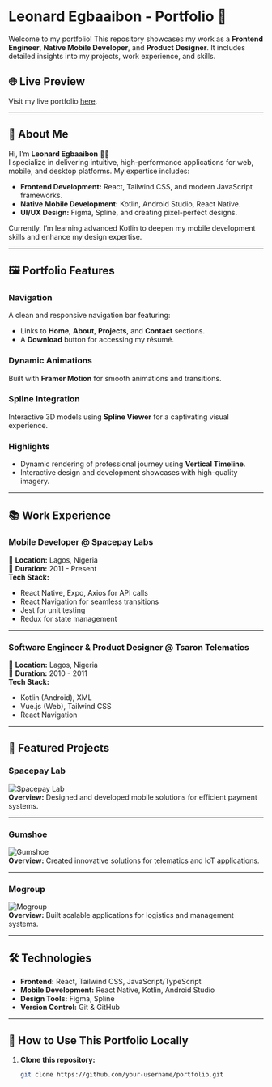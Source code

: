 # Leonard Egbaaibon - Portfolio 🚀

Welcome to my portfolio! This repository showcases my work as a **Frontend Engineer**, **Native Mobile Developer**, and **Product Designer**. It includes detailed insights into my projects, work experience, and skills.

## 🌐 Live Preview
Visit my live portfolio [here](#).

---

## 📜 About Me

Hi, I’m **Leonard Egbaaibon** 👨‍💻  
I specialize in delivering intuitive, high-performance applications for web, mobile, and desktop platforms. My expertise includes:  
- **Frontend Development:** React, Tailwind CSS, and modern JavaScript frameworks.  
- **Native Mobile Development:** Kotlin, Android Studio, React Native.  
- **UI/UX Design:** Figma, Spline, and creating pixel-perfect designs.  

Currently, I’m learning advanced Kotlin to deepen my mobile development skills and enhance my design expertise.

---

## 🖼️ Portfolio Features

### Navigation
A clean and responsive navigation bar featuring:  
- Links to **Home**, **About**, **Projects**, and **Contact** sections.  
- A **Download** button for accessing my résumé.  

### Dynamic Animations  
Built with **Framer Motion** for smooth animations and transitions.

### Spline Integration  
Interactive 3D models using **Spline Viewer** for a captivating visual experience.

### Highlights
- Dynamic rendering of professional journey using **Vertical Timeline**.
- Interactive design and development showcases with high-quality imagery.  

---

## 📚 Work Experience

### Mobile Developer @ Spacepay Labs
📍 **Location:** Lagos, Nigeria  
📅 **Duration:** 2011 - Present  
**Tech Stack:**  
- React Native, Expo, Axios for API calls  
- React Navigation for seamless transitions  
- Jest for unit testing  
- Redux for state management  

---

### Software Engineer & Product Designer @ Tsaron Telematics  
📍 **Location:** Lagos, Nigeria  
📅 **Duration:** 2010 - 2011  
**Tech Stack:**  
- Kotlin (Android), XML  
- Vue.js (Web), Tailwind CSS  
- React Navigation  

---

## 📂 Featured Projects

### Spacepay Lab
![Spacepay Lab](./assets/Image/spacepaylab.png)  
**Overview:** Designed and developed mobile solutions for efficient payment systems.  

---

### Gumshoe
![Gumshoe](./assets/Image/gumshoe.png)  
**Overview:** Created innovative solutions for telematics and IoT applications.  

---

### Mogroup
![Mogroup](./assets/Image/Mogroup.png)  
**Overview:** Built scalable applications for logistics and management systems.  

---

## 🛠️ Technologies

- **Frontend:** React, Tailwind CSS, JavaScript/TypeScript  
- **Mobile Development:** React Native, Kotlin, Android Studio  
- **Design Tools:** Figma, Spline  
- **Version Control:** Git & GitHub  

---

## 🔗 How to Use This Portfolio Locally

1. **Clone this repository:**  
   ```bash
   git clone https://github.com/your-username/portfolio.git
